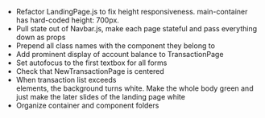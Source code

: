- Refactor LandingPage.js to fix height responsiveness.  main-container has hard-coded height: 700px.
- Pull state out of Navbar.js, make each page stateful and pass everything down as props
- Prepend all class names with the component they belong to
- Add prominent display of account balance to TransactionPage
- Set autofocus to the first textbox for all forms
- Check that NewTransactionPage is centered
- When transaction list exceeds <main> elements, the background turns white.  Make the whole body green and just make the later slides of the landing page white
- Organize container and component folders